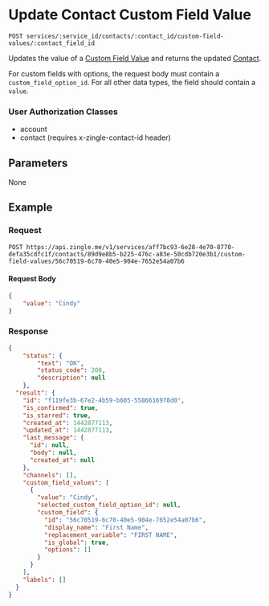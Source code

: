 # Update Contact Custom Field Value

    POST services/:service_id/contacts/:contact_id/custom-field-values/:contact_field_id
    
Updates the value of a [Custom Field Value][] and returns the updated [Contact][].

For custom fields with options, the request body must contain a `custom_field_option_id`.  For all other data types, the field should contain a `value`.

### User Authorization Classes 
* account
* contact (requires x-zingle-contact-id header)

## Parameters
None

## Example
### Request

    POST https://api.zingle.me/v1/services/aff7bc93-6e28-4e70-8770-defa35cdfc1f/contacts/89d9e8b5-b225-476c-a83e-50cdb720e3b1/custom-field-values/56c70519-6c70-40e5-904e-7652e54a07b6

#### Request Body    
```json
{
    "value": "Cindy"
}
```

### Response
``` json
{
    "status": {
        "text": "OK",
        "status_code": 200,
        "description": null
    },
  "result": {
    "id": "f119fe3b-67e2-4b59-b605-5586616978d0",
    "is_confirmed": true,
    "is_starred": true,
    "created_at": 1442877113,
    "updated_at": 1442877113,
    "last_message": {
      "id": null,
      "body": null,
      "created_at": null
    },
    "channels": [],
    "custom_field_values": [
      {
        "value": "Cindy",
        "selected_custom_field_option_id": null,
        "custom_field": {
          "id": "56c70519-6c70-40e5-904e-7652e54a07b6",
          "display_name": "First Name",
          "replacement_variable": "FIRST NAME",
          "is_global": true,
          "options": []
        }
      }
    ],
    "labels": []
  }
}
```

[Custom Field Value]: README.md
[Contact]: /contacts/README.md
